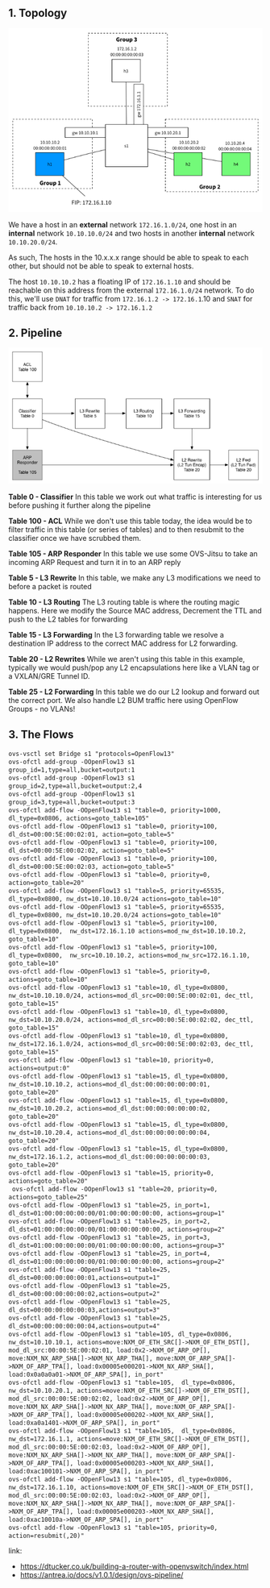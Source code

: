 ## 1.  Topology

![](./img/l3_topo.png)

We have a host in an **external** network `172.16.1.0/24`, one host in an **internal** network `10.10.10.0/24` and two hosts in another **internal** network `10.10.20.0/24`.

As such, The hosts in the 10.x.x.x range should be able to speak to each other, but should not be able to speak to external hosts.

The host `10.10.10.2` has a floating IP of `172.16.1.10` and should be reachable on this address from the external `172.16.1.0/24` network. To do this, we'll use `DNAT` for traffic from `172.16.1.2 -> 172.16.1`.10 and `SNAT` for traffic back from `10.10.10.2 -> 172.16.1.2`
## 2. Pipeline
![pipeline](./img/l3_pipeline.png)

**Table 0 - Classifier**
In this table we work out what traffic is interesting for us before pushing it further along the pipeline

**Table 100 - ACL**
While we don't use this table today, the idea would be to filter traffic in this table (or series of tables) and to then resubmit to the classifier once we have scrubbed them.

**Table 105 - ARP Responder**
In this table we use some OVS-Jitsu to take an incoming ARP Request and turn it in to an ARP reply

**Table 5 - L3 Rewrite**
In this table, we make any L3 modifications we need to before a packet is routed

**Table 10 - L3 Routing**
The L3 routing table is where the routing magic happens. Here we modify the Source MAC address, Decrement the TTL and push to the L2 tables for forwarding

**Table 15 - L3 Forwarding**
In the L3 forwarding table we resolve a destination IP address to the correct MAC address for L2 forwarding.

**Table 20 - L2 Rewrites**
While we aren't using this table in this example, typically we would push/pop any L2 encapsulations here like a VLAN tag or a VXLAN/GRE Tunnel ID.

**Table 25 - L2 Forwarding**
In this table we do our L2 lookup and forward out the correct port. We also handle L2 BUM traffic here using OpenFlow Groups - no VLANs!

## 3. The Flows
```
ovs-vsctl set Bridge s1 "protocols=OpenFlow13"
ovs-ofctl add-group -OOpenFlow13 s1 group_id=1,type=all,bucket=output:1
ovs-ofctl add-group -OOpenFlow13 s1 group_id=2,type=all,bucket=output:2,4
ovs-ofctl add-group -OOpenFlow13 s1 group_id=3,type=all,bucket=output:3
ovs-ofctl add-flow -OOpenFlow13 s1 "table=0, priority=1000, dl_type=0x0806, actions=goto_table=105"
ovs-ofctl add-flow -OOpenFlow13 s1 "table=0, priority=100, dl_dst=00:00:5E:00:02:01, action=goto_table=5"
ovs-ofctl add-flow -OOpenFlow13 s1 "table=0, priority=100, dl_dst=00:00:5E:00:02:02, action=goto_table=5"
ovs-ofctl add-flow -OOpenFlow13 s1 "table=0, priority=100, dl_dst=00:00:5E:00:02:03, action=goto_table=5"
ovs-ofctl add-flow -OOpenFlow13 s1 "table=0, priority=0, action=goto_table=20"
ovs-ofctl add-flow -OOpenFlow13 s1 "table=5, priority=65535, dl_type=0x0800, nw_dst=10.10.10.0/24 actions=goto_table=10"
ovs-ofctl add-flow -OOpenFlow13 s1 "table=5, priority=65535, dl_type=0x0800, nw_dst=10.10.20.0/24 actions=goto_table=10"
ovs-ofctl add-flow -OOpenFlow13 s1 "table=5, priority=100, dl_type=0x0800,  nw_dst=172.16.1.10 actions=mod_nw_dst=10.10.10.2, goto_table=10"
ovs-ofctl add-flow -OOpenFlow13 s1 "table=5, priority=100, dl_type=0x0800,  nw_src=10.10.10.2, actions=mod_nw_src=172.16.1.10,  goto_table=10"
ovs-ofctl add-flow -OOpenFlow13 s1 "table=5, priority=0, actions=goto_table=10"
ovs-ofctl add-flow -OOpenFlow13 s1 "table=10, dl_type=0x0800, nw_dst=10.10.10.0/24, actions=mod_dl_src=00:00:5E:00:02:01, dec_ttl, goto_table=15"
ovs-ofctl add-flow -OOpenFlow13 s1 "table=10, dl_type=0x0800, nw_dst=10.10.20.0/24, actions=mod_dl_src=00:00:5E:00:02:02, dec_ttl, goto_table=15"
ovs-ofctl add-flow -OOpenFlow13 s1 "table=10, dl_type=0x0800, nw_dst=172.16.1.0/24, actions=mod_dl_src=00:00:5E:00:02:03, dec_ttl, goto_table=15"
ovs-ofctl add-flow -OOpenFlow13 s1 "table=10, priority=0, actions=output:0"
ovs-ofctl add-flow -OOpenFlow13 s1 "table=15, dl_type=0x0800, nw_dst=10.10.10.2, actions=mod_dl_dst:00:00:00:00:00:01, goto_table=20"
ovs-ofctl add-flow -OOpenFlow13 s1 "table=15, dl_type=0x0800, nw_dst=10.10.20.2, actions=mod_dl_dst:00:00:00:00:00:02, goto_table=20"
ovs-ofctl add-flow -OOpenFlow13 s1 "table=15, dl_type=0x0800, nw_dst=10.10.20.4, actions=mod_dl_dst:00:00:00:00:00:04, goto_table=20"
ovs-ofctl add-flow -OOpenFlow13 s1 "table=15, dl_type=0x0800, nw_dst=172.16.1.2, actions=mod_dl_dst:00:00:00:00:00:03, goto_table=20"
ovs-ofctl add-flow -OOpenFlow13 s1 "table=15, priority=0, actions=goto_table=20"
 ovs-ofctl add-flow -OOpenFlow13 s1 "table=20, priority=0, actions=goto_table=25"
ovs-ofctl add-flow -OOpenFlow13 s1 "table=25, in_port=1, dl_dst=01:00:00:00:00:00/01:00:00:00:00:00, actions=group=1"
ovs-ofctl add-flow -OOpenFlow13 s1 "table=25, in_port=2, dl_dst=01:00:00:00:00:00/01:00:00:00:00:00, actions=group=2"
ovs-ofctl add-flow -OOpenFlow13 s1 "table=25, in_port=3, dl_dst=01:00:00:00:00:00/01:00:00:00:00:00, actions=group=3"
ovs-ofctl add-flow -OOpenFlow13 s1 "table=25, in_port=4, dl_dst=01:00:00:00:00:00/01:00:00:00:00:00, actions=group=2"
ovs-ofctl add-flow -OOpenFlow13 s1 "table=25, dl_dst=00:00:00:00:00:01,actions=output=1"
ovs-ofctl add-flow -OOpenFlow13 s1 "table=25, dl_dst=00:00:00:00:00:02,actions=output=2"
ovs-ofctl add-flow -OOpenFlow13 s1 "table=25, dl_dst=00:00:00:00:00:03,actions=output=3"
ovs-ofctl add-flow -OOpenFlow13 s1 "table=25, dl_dst=00:00:00:00:00:04,actions=output=4"
ovs-ofctl add-flow -OOpenFlow13 s1 "table=105, dl_type=0x0806, nw_dst=10.10.10.1, actions=move:NXM_OF_ETH_SRC[]->NXM_OF_ETH_DST[], mod_dl_src:00:00:5E:00:02:01, load:0x2->NXM_OF_ARP_OP[], move:NXM_NX_ARP_SHA[]->NXM_NX_ARP_THA[], move:NXM_OF_ARP_SPA[]->NXM_OF_ARP_TPA[], load:0x00005e000201->NXM_NX_ARP_SHA[], load:0x0a0a0a01->NXM_OF_ARP_SPA[], in_port"
ovs-ofctl add-flow -OOpenFlow13 s1 "table=105,  dl_type=0x0806, nw_dst=10.10.20.1, actions=move:NXM_OF_ETH_SRC[]->NXM_OF_ETH_DST[],  mod_dl_src:00:00:5E:00:02:02, load:0x2->NXM_OF_ARP_OP[], move:NXM_NX_ARP_SHA[]->NXM_NX_ARP_THA[], move:NXM_OF_ARP_SPA[]->NXM_OF_ARP_TPA[], load:0x00005e000202->NXM_NX_ARP_SHA[], load:0xa0a1401->NXM_OF_ARP_SPA[], in_port"
ovs-ofctl add-flow -OOpenFlow13 s1 "table=105,  dl_type=0x0806, nw_dst=172.16.1.1, actions=move:NXM_OF_ETH_SRC[]->NXM_OF_ETH_DST[],  mod_dl_src:00:00:5E:00:02:03, load:0x2->NXM_OF_ARP_OP[], move:NXM_NX_ARP_SHA[]->NXM_NX_ARP_THA[], move:NXM_OF_ARP_SPA[]->NXM_OF_ARP_TPA[], load:0x00005e000203->NXM_NX_ARP_SHA[], load:0xac100101->NXM_OF_ARP_SPA[], in_port"
ovs-ofctl add-flow -OOpenFlow13 s1 "table=105, dl_type=0x0806, nw_dst=172.16.1.10, actions=move:NXM_OF_ETH_SRC[]->NXM_OF_ETH_DST[], mod_dl_src:00:00:5E:00:02:03, load:0x2->NXM_OF_ARP_OP[], move:NXM_NX_ARP_SHA[]->NXM_NX_ARP_THA[], move:NXM_OF_ARP_SPA[]->NXM_OF_ARP_TPA[], load:0x00005e000203->NXM_NX_ARP_SHA[], load:0xac10010a->NXM_OF_ARP_SPA[], in_port"
ovs-ofctl add-flow -OOpenFlow13 s1 "table=105, priority=0, action=resubmit(,20)"
```



link:
- https://dtucker.co.uk/building-a-router-with-openvswitch/index.html
- https://antrea.io/docs/v1.0.1/design/ovs-pipeline/
